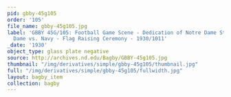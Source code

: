 ```yaml
---
pid: gbby-45g105
order: '105'
file_name: gbby-45g105.jpg
label: 'GBBY 45G/105: Football Game Scene - Dedication of Notre Dame Stadium, Notre
  Dame vs. Navy - Flag Raising Ceremony - 1930/1011'
_date: '1930'
object_type: glass plate negative
source: http://archives.nd.edu/Bagby/GBBY-45g105.jpg
thumbnail: "/img/derivatives/simple/gbby-45g105/thumbnail.jpg"
full: "/img/derivatives/simple/gbby-45g105/fullwidth.jpg"
layout: bagby_item
collection: bagby
---
```

